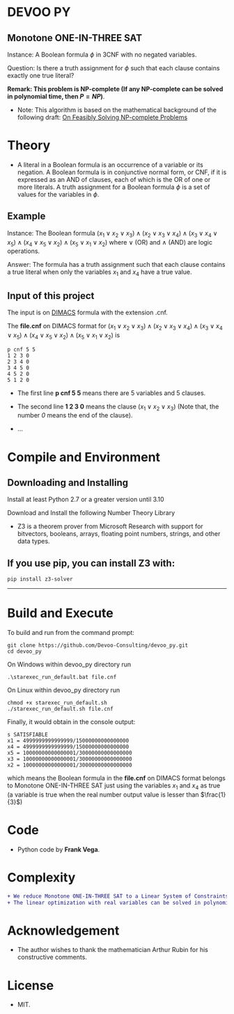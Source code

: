 # DEVOO PY
Monotone ONE-IN-THREE SAT
----- 
Instance: A Boolean formula $\phi$ in 3CNF with no negated variables.

Question: Is there a truth assignment for $\phi$ such that each clause contains exactly one true literal?
 
**Remark: This problem is NP-complete (If any NP-complete can be solved in polynomial time, then $P = NP$)**.

- Note: This algorithm is based on the mathematical background of the following draft: [On Feasibly Solving NP-complete Problems](https://www.researchgate.net/publication/374551182_On_Feasibly_Solving_NP-complete_Problems) 

# Theory

- A literal in a Boolean formula is an occurrence of a variable or its negation. A Boolean formula is in conjunctive normal form, or CNF, if it is expressed as an AND of clauses, each of which is the OR of one or more literals. A truth assignment for a Boolean formula $\phi$ is a set of values for the variables in $\phi$. 

Example
----- 

Instance: The Boolean formula $(x_{1} \vee x_{2} \vee x_{3}) \wedge (x_{2} \vee x_{3} \vee x_{4}) \wedge (x_{3} \vee x_{4} \vee x_{5}) \wedge (x_{4} \vee x_{5} \vee x_{2}) \wedge (x_{5} \vee x_{1} \vee x_{2})$ where $\vee$ (OR) and $\wedge$ (AND) are logic operations.

Answer: The formula has a truth assignment such that each clause contains a true literal when only the variables $x_{1}$ and $x_{4}$ have a true value.

Input of this project
-----

The input is on [DIMACS](http://www.satcompetition.org/2009/format-benchmarks2009.html) formula with the extension .cnf.
  
The **file.cnf** on DIMACS format for $(x_{1} \vee x_{2} \vee x_{3}) \wedge (x_{2} \vee x_{3} \vee x_{4}) \wedge (x_{3} \vee x_{4} \vee x_{5}) \wedge (x_{4} \vee x_{5} \vee x_{2}) \wedge (x_{5} \vee x_{1} \vee x_{2})$ is
```  
p cnf 5 5
1 2 3 0
2 3 4 0
3 4 5 0
4 5 2 0
5 1 2 0
```  

- The first line **p cnf 5 5** means there are 5 variables and 5 clauses.

- The second line **1 2 3 0** means the clause $(x_{1} \vee x_{2} \vee x_{3})$ (Note that, the number *0* means the end of the clause).

- ...

# Compile and Environment

Downloading and Installing
-----

Install at least Python 2.7 or a greater version until 3.10

Download and Install the following Number Theory Library 

- Z3 is a theorem prover from Microsoft Research with support for bitvectors, booleans, arrays, floating point numbers, strings, and other data types.

If you use pip, you can install Z3 with:
-----
```
pip install z3-solver
```

-----

# Build and Execute

To build and run from the command prompt:

```
git clone https://github.com/Devoo-Consulting/devoo_py.git
cd devoo_py
```

On Windows within devoo_py directory run

```
.\starexec_run_default.bat file.cnf
```

On Linux within devoo_py directory run

```
chmod +x starexec_run_default.sh
./starexec_run_default.sh file.cnf
```

Finally, it would obtain in the console output:

```
s SATISFIABLE
x1 = 4999999999999999/15000000000000000
x4 = 4999999999999999/15000000000000000
x5 = 10000000000000001/30000000000000000
x3 = 10000000000000001/30000000000000000
x2 = 10000000000000001/30000000000000000
```

which means the Boolean formula in the **file.cnf** on DIMACS format belongs to Monotone ONE-IN-THREE SAT just using the variables $x_{1}$ and $x_{4}$ as true (a variable is true when the real number output value is lesser than $\frac{1}{3}$)

# Code

- Python code by **Frank Vega**.

# Complexity

````diff
+ We reduce Monotone ONE-IN-THREE SAT to a Linear System of Constraints in linear time.
+ The linear optimization with real variables can be solved in polynomial time.
````

# Acknowledgement

- The author wishes to thank the mathematician Arthur Rubin for his constructive comments.
 
# License
- MIT.
